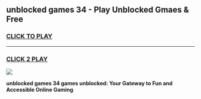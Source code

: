 
## unblocked games 34 - Play Unblocked Gmaes & Free
<h3>
<a href="https://news.freeplayer.one?title=unblocked_games_34&ref=16F">CLICK TO PLAY</a></h3>
<hr>

<h3>
<a href="https://news.freeplayer.one?title=unblocked_games_34&ref=16F">CLICK 2 PLAY</a>
  
</h3>

<a href="https://news.freeplayer.one?title=unblocked_games_34&ref=16F/"><img src="https://clearcache.store/games.png"></a>


**unblocked games 34 games unblocked: Your Gateway to Fun and Accessible Online Gaming**
